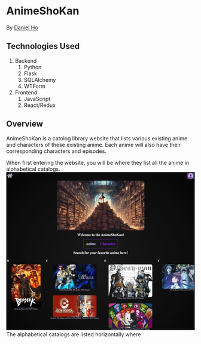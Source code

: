 # AnimeShoKan
By [Daniel Ho](https://github.com/dwho0937wei-dotcom)

## Technologies Used
1. Backend
    1. Python
    2. Flask
    3. SQLAlchemy
    4. WTForm
2. Frontend
    1. JavaScript
    2. React/Redux

## Overview
AnimeShoKan is a catolog library website that lists various existing anime and characters of these existing anime. 
Each anime will also have their corresponding characters and episodes.

When first entering the website, you will be where they list all the anime in alphabetical catalogs.
![alt text](Web_Screenshots/AnimeCatalogs.png)
The alphabetical catalogs are listed horizontally where